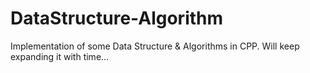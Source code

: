 # DataStructure-Algorithm
Implementation of some Data Structure & Algorithms in CPP.
Will keep expanding it with time...
